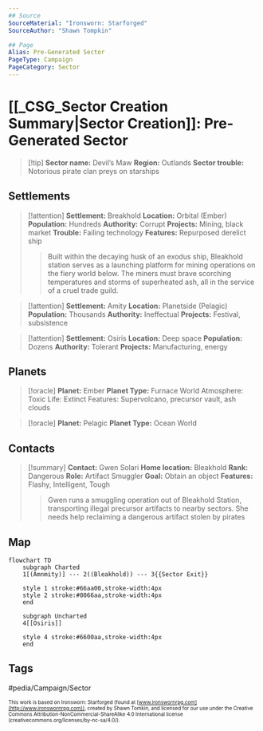 ```yaml
---
## Source
SourceMaterial: "Ironsworn: Starforged"
SourceAuthor: "Shawn Tompkin"

## Page
Alias: Pre-Generated Sector
PageType: Campaign
PageCategory: Sector
---
```

# [[_CSG_Sector Creation Summary|Sector Creation]]: Pre-Generated Sector
> [!tip] **Sector name:** Devil’s Maw
> **Region:** Outlands 
> **Sector trouble:** Notorious pirate clan preys on starships

## Settlements
> [!attention] **Settlement:** Breakhold
> **Location:** Orbital (Ember)
>  **Population:** Hundreds
 > **Authority:** Corrupt
 > **Projects:** Mining, black market
 > **Trouble:** Failing technology
 > **Features:** Repurposed derelict ship 
 > > Built within the decaying husk of an exodus ship, Bleakhold station serves as a launching platform for mining operations on the fiery world below. The miners must brave scorching temperatures and storms of superheated ash, all in the service of a cruel trade guild.


> [!attention] **Settlement:** Amity
> **Location:** Planetside (Pelagic)
> **Population:** Thousands
> **Authority:** Ineffectual
> **Projects:** Festival, subsistence

> [!attention]  **Settlement:** Osiris
> **Location:** Deep space
> **Population:** Dozens
> **Authority:** Tolerant
> **Projects:** Manufacturing, energy
 
## Planets
> [!oracle] **Planet:** Ember
> **Planet Type:** Furnace World
> Atmosphere: Toxic
> Life: Extinct 
> Features: Supervolcano, precursor vault, ash clouds


> [!oracle] **Planet:** Pelagic
> **Planet Type:** Ocean World

## Contacts
> [!summary] **Contact:** Gwen Solari 
> **Home location:** Bleakhold
> **Rank:** Dangerous
> **Role:** Artifact Smuggler
> **Goal:** Obtain an object
> **Features:** Flashy, Intelligent, Tough
> > Gwen runs a smuggling operation out of Bleakhold Station, transporting illegal precursor artifacts to nearby sectors. She needs help reclaiming a dangerous artifact stolen by pirates

## Map
```mermaid
flowchart TD
	subgraph Charted
	1[(Amnmity)] --- 2((Bleakhold)) --- 3{{Sector Exit}}
	
	style 1 stroke:#66aa00,stroke-width:4px
	style 2 stroke:#0066aa,stroke-width:4px
	end

	subgraph Uncharted
	4[[Osiris]]
	
	style 4 stroke:#6600aa,stroke-width:4px
	end
```


## Tags
#pedia/Campaign/Sector 

<font size=-2>This work is based on Ironsworn: Starforged (found at [www.ironswornrpg.com](http://www.ironswornrpg.com)), created by Shawn Tomkin, and licensed for our use under the Creative Commons Attribution-NonCommercial-ShareAlike 4.0 International license  (creativecommons.org/licenses/by-nc-sa/4.0/).</font>